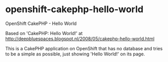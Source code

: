 # openshift-cakephp-hello-world
OpenShift CakePHP - Hello World

Based on 'CakePHP: Hello World!' at http://deepbluespaces.blogspot.nl/2008/05/cakephp-hello-world.html

This is a CakePHP application on OpenShift that has no database and tries to be a simple as possible, just showing 'Hello World!' on its page.
